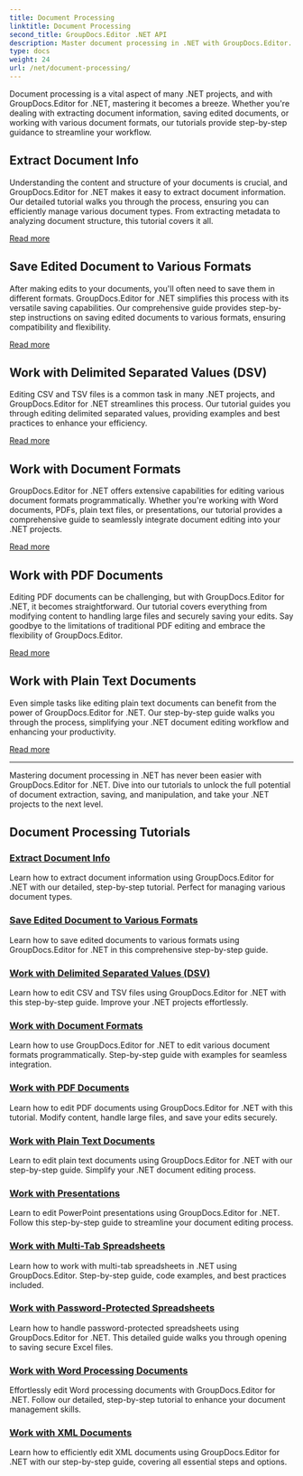 ```yaml
---
title: Document Processing
linktitle: Document Processing
second_title: GroupDocs.Editor .NET API
description: Master document processing in .NET with GroupDocs.Editor. Learn to extract info, save to various formats, and work with different document types effortlessly.
type: docs
weight: 24
url: /net/document-processing/
---
```


Document processing is a vital aspect of many .NET projects, and with GroupDocs.Editor for .NET, mastering it becomes a breeze. Whether you're dealing with extracting document information, saving edited documents, or working with various document formats, our tutorials provide step-by-step guidance to streamline your workflow.

## Extract Document Info

Understanding the content and structure of your documents is crucial, and GroupDocs.Editor for .NET makes it easy to extract document information. Our detailed tutorial walks you through the process, ensuring you can efficiently manage various document types. From extracting metadata to analyzing document structure, this tutorial covers it all.

[Read more](./extract-document-info/)

## Save Edited Document to Various Formats

After making edits to your documents, you'll often need to save them in different formats. GroupDocs.Editor for .NET simplifies this process with its versatile saving capabilities. Our comprehensive guide provides step-by-step instructions on saving edited documents to various formats, ensuring compatibility and flexibility.

[Read more](./save-edited-document-various-formats/)

## Work with Delimited Separated Values (DSV)

Editing CSV and TSV files is a common task in many .NET projects, and GroupDocs.Editor for .NET streamlines this process. Our tutorial guides you through editing delimited separated values, providing examples and best practices to enhance your efficiency.

[Read more](./work-dsv/)

## Work with Document Formats

GroupDocs.Editor for .NET offers extensive capabilities for editing various document formats programmatically. Whether you're working with Word documents, PDFs, plain text files, or presentations, our tutorial provides a comprehensive guide to seamlessly integrate document editing into your .NET projects.

[Read more](./work-document-formats/)

## Work with PDF Documents

Editing PDF documents can be challenging, but with GroupDocs.Editor for .NET, it becomes straightforward. Our tutorial covers everything from modifying content to handling large files and securely saving your edits. Say goodbye to the limitations of traditional PDF editing and embrace the flexibility of GroupDocs.Editor.

[Read more](./work-pdf-documents/)

## Work with Plain Text Documents

Even simple tasks like editing plain text documents can benefit from the power of GroupDocs.Editor for .NET. Our step-by-step guide walks you through the process, simplifying your .NET document editing workflow and enhancing your productivity.

[Read more](./work-plain-text-documents/)

---

Mastering document processing in .NET has never been easier with GroupDocs.Editor for .NET. Dive into our tutorials to unlock the full potential of document extraction, saving, and manipulation, and take your .NET projects to the next level.
## Document Processing Tutorials
### [Extract Document Info](./extract-document-info/)
Learn how to extract document information using GroupDocs.Editor for .NET with our detailed, step-by-step tutorial. Perfect for managing various document types.
### [Save Edited Document to Various Formats](./save-edited-document-various-formats/)
Learn how to save edited documents to various formats using GroupDocs.Editor for .NET in this comprehensive step-by-step guide.
### [Work with Delimited Separated Values (DSV)](./work-dsv/)
Learn how to edit CSV and TSV files using GroupDocs.Editor for .NET with this step-by-step guide. Improve your .NET projects effortlessly.
### [Work with Document Formats](./work-document-formats/)
Learn how to use GroupDocs.Editor for .NET to edit various document formats programmatically. Step-by-step guide with examples for seamless integration.
### [Work with PDF Documents](./work-pdf-documents/)
Learn how to edit PDF documents using GroupDocs.Editor for .NET with this tutorial. Modify content, handle large files, and save your edits securely.
### [Work with Plain Text Documents](./work-plain-text-documents/)
Learn to edit plain text documents using GroupDocs.Editor for .NET with our step-by-step guide. Simplify your .NET document editing process.
### [Work with Presentations](./work-presentations/)
Learn to edit PowerPoint presentations using GroupDocs.Editor for .NET. Follow this step-by-step guide to streamline your document editing process.
### [Work with Multi-Tab Spreadsheets](./work-multi-tab-spreadsheets/)
Learn how to work with multi-tab spreadsheets in .NET using GroupDocs.Editor. Step-by-step guide, code examples, and best practices included.
### [Work with Password-Protected Spreadsheets](./work-password-protected-spreadsheets/)
Learn how to handle password-protected spreadsheets using GroupDocs.Editor for .NET. This detailed guide walks you through opening to saving secure Excel files.
### [Work with Word Processing Documents](./work-word-processing-documents/)
Effortlessly edit Word processing documents with GroupDocs.Editor for .NET. Follow our detailed, step-by-step tutorial to enhance your document management skills.
### [Work with XML Documents](./work-xml-documents/)
Learn how to efficiently edit XML documents using GroupDocs.Editor for .NET with our step-by-step guide, covering all essential steps and options.